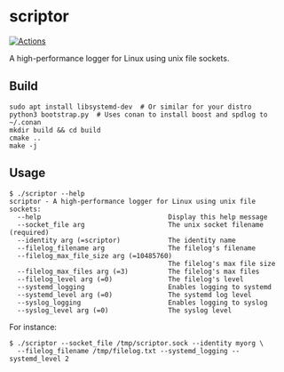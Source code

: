 # scriptor

[![Actions](https://github.com/bloomen/scriptor/actions/workflows/scriptor-tests.yml/badge.svg?branch=main)](https://github.com/bloomen/scriptor/actions/workflows/scriptor-tests.yml?query=branch%3Amain)

A high-performance logger for Linux using unix file sockets.

## Build

```
sudo apt install libsystemd-dev  # Or similar for your distro
python3 bootstrap.py  # Uses conan to install boost and spdlog to ~/.conan
mkdir build && cd build
cmake ..
make -j
```

## Usage

```
$ ./scriptor --help
scriptor - A high-performance logger for Linux using unix file sockets:
  --help                                Display this help message
  --socket_file arg                     The unix socket filename (required)
  --identity arg (=scriptor)            The identity name
  --filelog_filename arg                The filelog's filename
  --filelog_max_file_size arg (=10485760)
                                        The filelog's max file size
  --filelog_max_files arg (=3)          The filelog's max files
  --filelog_level arg (=0)              The filelog's level
  --systemd_logging                     Enables logging to systemd
  --systemd_level arg (=0)              The systemd log level
  --syslog_logging                      Enables logging to syslog
  --syslog_level arg (=0)               The syslog level
```
For instance:
```
$ ./scriptor --socket_file /tmp/scriptor.sock --identity myorg \
  --filelog_filename /tmp/filelog.txt --systemd_logging --systemd_level 2
```
